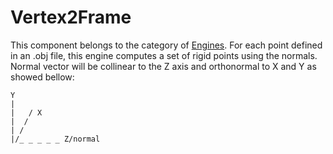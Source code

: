 Vertex2Frame
============

This component belongs to the category of [Engines](../../../simulation-principles/engine/). For each point defined in an .obj file, this engine computes a set of rigid points using the normals. Normal vector will be collinear to the Z axis and orthonormal to X and Y as showed bellow:

```
Y
|
|   / X
|  /
| /
|/_ _ _ _ _ Z/normal
```
